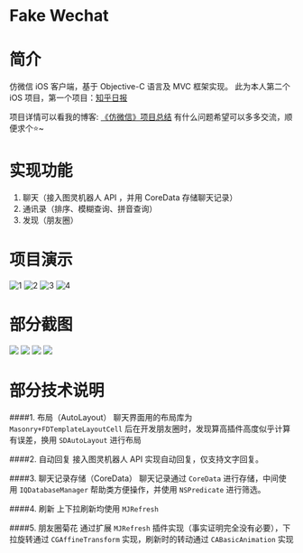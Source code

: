 # Fake Wechat

# 简介
仿微信 iOS 客户端，基于 Objective-C 语言及 MVC 框架实现。
此为本人第二个 iOS 项目，第一个项目：[知乎日报](https://github.com/Seanwong933/zhihuDaily)

项目详情可以看我的博客: <a href="http://siegrain.wang/post/fake-wechat-summary" target="_blank">《仿微信》项目总结</a>
有什么问题希望可以多多交流，顺便求个⭐️~

# 实现功能
1. 聊天（接入图灵机器人 API ，并用 CoreData 存储聊天记录）
2. 通讯录（排序、模糊查询、拼音查询）
3. 发现（朋友圈）

# 项目演示
![1](https://raw.githubusercontent.com/Seanwong933/WeChat/master/Gif/chat_1_chatting.gif)  ![2](https://github.com/Seanwong933/WeChat/blob/master/Gif/chat_2_scroll.gif?raw=true)
![3](https://github.com/Seanwong933/WeChat/blob/master/Gif/moments_1_refresh.gif?raw=true)  ![4](https://github.com/Seanwong933/WeChat/blob/master/Gif/moments_2_photo&expand.gif?raw=true)

# 部分截图
![](http://siegrain.wang/_image/fake%20wechat%20summary/pic1_home.png) ![](http://siegrain.wang/_image/fake%20wechat%20summary/pic2_contact.png)
![](http://siegrain.wang/_image/fake%20wechat%20summary/pic3_moments.jpeg) ![](http://siegrain.wang/_image/fake%20wechat%20summary/pic4_moments2.jpeg)

# 部分技术说明

####1. 布局（AutoLayout）
聊天界面用的布局库为 `Masonry+FDTemplateLayoutCell`
后在开发朋友圈时，发现算高插件高度似乎计算有误差，换用 `SDAutoLayout` 进行布局
    
####2. 自动回复
接入图灵机器人 API 实现自动回复，仅支持文字回复。
    
####3. 聊天记录存储（CoreData）
聊天记录通过 `CoreData` 进行存储，中间使用 `IQDatabaseManager` 帮助类方便操作，并使用 `NSPredicate` 进行筛选。
    
####4. 刷新
上下拉刷新均使用 `MJRefresh`

####5. 朋友圈菊花
通过扩展 `MJRefresh` 插件实现（事实证明完全没有必要），下拉旋转通过 `CGAffineTransform` 实现，刷新时的转动通过 `CABasicAnimation` 实现
